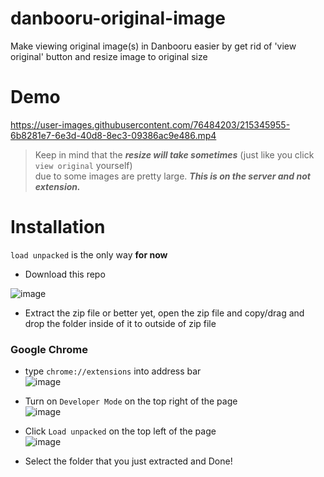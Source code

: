 # danbooru-original-image
Make viewing original image(s) in Danbooru easier by get rid of 'view original' button and resize image to original size

# Demo

https://user-images.githubusercontent.com/76484203/215345955-6b8281e7-6e3d-40d8-8ec3-09386ac9e486.mp4

> Keep in mind that the ***resize will take sometimes*** (just like you click `view original` yourself)   
due to some images are pretty large. ***This is on the server and not extension.***

# Installation

`load unpacked` is the only way **for now**

- Download this repo  

![image](https://user-images.githubusercontent.com/76484203/215346421-11758b28-72c3-4839-b19e-a779c3b2a96c.png)  

- Extract the zip file or better yet, open the zip file and copy/drag and drop the folder inside of it to outside of zip file

### Google Chrome

- type `chrome://extensions` into address bar   
![image](https://user-images.githubusercontent.com/76484203/215346257-b1c58492-7711-469c-86c9-9af1e3290d80.png)

- Turn on `Developer Mode` on the top right of the page  
![image](https://user-images.githubusercontent.com/76484203/215347987-80987fd7-8c17-4d09-9fde-48c69dbfb7a8.png)

- Click `Load unpacked` on the top left of the page  
![image](https://user-images.githubusercontent.com/76484203/215346319-8a0226b1-acc4-4945-89c2-3942eca3ba01.png)

- Select the folder that you just extracted and Done!
